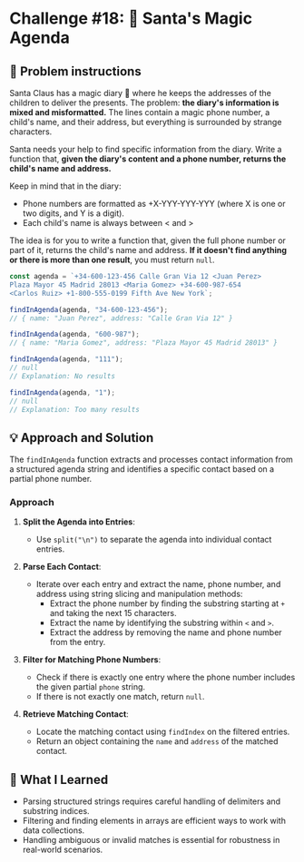 # Challenge #18: 📇 Santa's Magic Agenda

## 🧠 Problem instructions

Santa Claus has a magic diary 📇 where he keeps the addresses of the children to deliver the presents. The problem: **the diary's information is mixed and misformatted.** The lines contain a magic phone number, a child's name, and their address, but everything is surrounded by strange characters.

Santa needs your help to find specific information from the diary. Write a function that, **given the diary's content and a phone number, returns the child's name and address.**

Keep in mind that in the diary:

- Phone numbers are formatted as +X-YYY-YYY-YYY (where X is one or two digits, and Y is a digit).
- Each child's name is always between < and >

The idea is for you to write a function that, given the full phone number or part of it, returns the child's name and address. **If it doesn't find anything or there is more than one result**, you must return `null`.

```javascript
const agenda = `+34-600-123-456 Calle Gran Via 12 <Juan Perez>
Plaza Mayor 45 Madrid 28013 <Maria Gomez> +34-600-987-654
<Carlos Ruiz> +1-800-555-0199 Fifth Ave New York`;

findInAgenda(agenda, "34-600-123-456");
// { name: "Juan Perez", address: "Calle Gran Via 12" }

findInAgenda(agenda, "600-987");
// { name: "Maria Gomez", address: "Plaza Mayor 45 Madrid 28013" }

findInAgenda(agenda, "111");
// null
// Explanation: No results

findInAgenda(agenda, "1");
// null
// Explanation: Too many results
```

## 💡 Approach and Solution

The `findInAgenda` function extracts and processes contact information from a structured agenda string and identifies a specific contact based on a partial phone number.

### Approach

1. **Split the Agenda into Entries**:

   - Use `split("\n")` to separate the agenda into individual contact entries.

2. **Parse Each Contact**:

   - Iterate over each entry and extract the name, phone number, and address using string slicing and manipulation methods:
     - Extract the phone number by finding the substring starting at `+` and taking the next 15 characters.
     - Extract the name by identifying the substring within `<` and `>`.
     - Extract the address by removing the name and phone number from the entry.

3. **Filter for Matching Phone Numbers**:

   - Check if there is exactly one entry where the phone number includes the given partial `phone` string.
   - If there is not exactly one match, return `null`.

4. **Retrieve Matching Contact**:

   - Locate the matching contact using `findIndex` on the filtered entries.
   - Return an object containing the `name` and `address` of the matched contact.

## 🎉 What I Learned

- Parsing structured strings requires careful handling of delimiters and substring indices.
- Filtering and finding elements in arrays are efficient ways to work with data collections.
- Handling ambiguous or invalid matches is essential for robustness in real-world scenarios.
